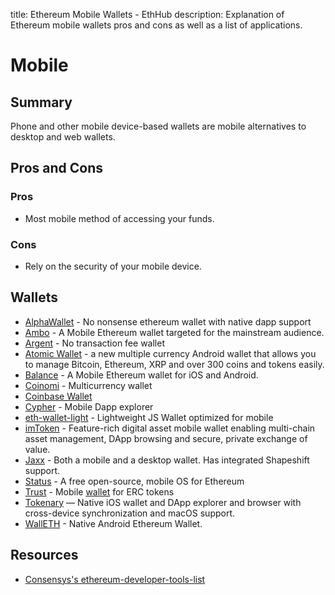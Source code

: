 title: Ethereum Mobile Wallets - EthHub
description: Explanation of Ethereum mobile wallets pros and cons as well as a list of applications.

# Mobile

## Summary

Phone and other mobile device-based wallets are mobile alternatives to desktop and web wallets.

## Pros and Cons

### Pros

* Most mobile method of accessing your funds.

### Cons

* Rely on the security of your mobile device.

## Wallets
* [AlphaWallet](https://alphawallet.com/) - No nonsense ethereum wallet with native dapp support
* [Ambo](https://Ambo.io/) - A Mobile Ethereum wallet targeted for the mainstream audience.
* [Argent](https://www.argent.xyz/) - No transaction fee wallet
* [Atomic Wallet](https://atomicwallet.io) - a new multiple currency Android wallet that allows you to manage Bitcoin, Ethereum, XRP and over 300 coins and tokens easily.
* [Balance](https://balance.io/) - A Mobile Ethereum wallet for iOS and Android.
* [Coinomi](https://www.coinomi.com/en/) - Multicurrency wallet
* [Coinbase Wallet](https://wallet.coinbase.com/)
* [Cypher](https://www.cipherbrowser.com/) - Mobile Dapp explorer
* [eth-wallet-light](https://github.com/NoahHydro/eth-wallet-light) - Lightweight JS Wallet optimized for mobile
* [imToken](https://token.im/) - Feature-rich digital asset mobile wallet enabling multi-chain asset management, DApp browsing and secure, private exchange of value.
* [Jaxx](https://jaxx.io) - Both a mobile and a desktop wallet. Has integrated Shapeshift support.
* [Status](https://github.com/status-im/status-react) - A free open-source, mobile OS for Ethereum
* [Trust](https://github.com/TrustWallet/trust-wallet-ios) - Mobile [wallet](https://trustwalletapp.com/) for ERC tokens
* [Tokenary](https://tokenary.io/) — Native iOS wallet and DApp explorer and browser with cross-device synchronization and macOS support.
* [WallETH](https://walleth.org) - Native Android Ethereum Wallet.

## Resources

* [Consensys's ethereum-developer-tools-list](https://github.com/ConsenSys/ethereum-developer-tools-list/blob/master/EcosystemResources.md)

